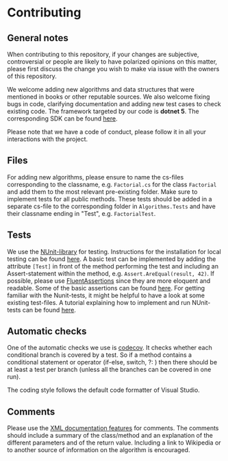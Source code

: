 # Contributing
## General notes
When contributing to this repository, if your changes are subjective, controversial or people are likely to have
polarized opinions on this matter, please first discuss the change you wish to make via issue with the owners of
this repository.

We welcome adding new algorithms and data structures that were mentioned in books or other reputable sources.
We also welcome fixing bugs in code, clarifying documentation and adding new test cases to check existing code.
The framework targeted by our code is **dotnet 5**. The corresponding SDK can be found [here](https://dotnet.microsoft.com/download/dotnet/6.0).

Please note that we have a code of conduct, please follow it in all your interactions with the project.

## Files
For adding new algorithms, please ensure to name the cs-files corresponding to the classname, e.g. `Factorial.cs` for the class `Factorial` and add them to the most relevant pre-existing folder. Make sure to implement tests for all public methods. These tests should be added in a separate cs-file to the corresponding folder in `Algorithms.Tests` and have their classname ending in "Test", e.g. `FactorialTest`.

## Tests
We use the [NUnit-library](https://nunit.org/) for testing. Instructions for the installation for local testing can be found [here](https://docs.nunit.org/articles/nunit/getting-started/installation.html). A basic test can be implemented by adding the attribute `[Test]` in front of the method performing the test and including an Assert-statement within the method, e.g. `Assert.AreEqual(result, 42)`. If possible, please use [FluentAssertions](https://fluentassertions.com/) since they are more eloquent and readable. Some of the basic assertions can be found [here](https://fluentassertions.com/basicassertions/). For getting familiar with the Nunit-tests, it might be helpful to have a look at some existing test-files. A tutorial explaining how to implement and run NUnit-tests can be found [here](https://www.c-sharpcorner.com/article/introduction-to-nunit-testing-framework/).

## Automatic checks
One of the automatic checks we use is [codecov](https://about.codecov.io/). It checks whether each conditional branch is covered by a test. So if a method contains a conditional statement or operator (if-else, switch, ?: ) then there should be at least a test per branch (unless all the branches can be covered in one run).

The coding style follows the default code formatter of Visual Studio.

## Comments
Please use the [XML documentation features](https://docs.microsoft.com/en-us/dotnet/csharp/programming-guide/xmldoc/how-to-use-the-xml-documentation-features) for comments. The comments should include a summary of the class/method and an explanation of the different parameters and of the return value. Including a link to Wikipedia or to another source of information on the algorithm is encouraged.
